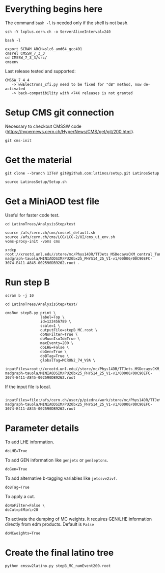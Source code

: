 Everything begins here
====

The command `bash -l` is needed only if the shell is not bash.

    ssh -Y lxplus.cern.ch -o ServerAliveInterval=240

    bash -l

    export SCRAM_ARCH=slc6_amd64_gcc491
    cmsrel CMSSW_7_3_3
    cd CMSSW_7_3_3/src/
    cmsenv


Last release tested and supported:

    CMSSW_7_4_4
       -> wwElectrons_cfi.py need to be fixed for "dB" method, now de-activated
       -> back-compatibility with <74X releases is not granted
    
    
Setup CMS git connection
====

Necessary to checkout CMSSW code (https://hypernews.cern.ch/HyperNews/CMS/get/git/200.html).

    git cms-init

    
Get the material
====

    git clone --branch 13TeV git@github.com:latinos/setup.git LatinosSetup

    source LatinosSetup/Setup.sh


Get a MiniAOD test file
====

Useful for faster code test.

    cd LatinoTrees/AnalysisStep/test

    source /afs/cern.ch/cms/cmsset_default.sh
    source /afs/cern.ch/cms/LCG/LCG-2/UI/cms_ui_env.sh
    voms-proxy-init -voms cms

    xrdcp root://xrootd.unl.edu//store/mc/Phys14DR/TTJets_MSDecaysCKM_central_Tune4C_13TeV-madgraph-tauola/MINIAODSIM/PU20bx25_PHYS14_25_V1-v1/00000/00C90EFC-3074-E411-A845-002590DB9262.root .


Run step B
====

    scram b -j 10

    cd LatinoTrees/AnalysisStep/test/

    cmsRun stepB.py print \
                    label=Top \
                    id=123456789 \
                    scale=1 \
                    outputFile=stepB_MC.root \
                    doNoFilter=True \
                    doMuonIsoId=True \
                    maxEvents=200 \
                    doLHE=False \
                    doGen=True \
                    doBTag=True \
                    globalTag=MCRUN2_74_V9A \
                    inputFiles=root://xrootd.unl.edu//store/mc/Phys14DR/TTJets_MSDecaysCKM_central_Tune4C_13TeV-madgraph-tauola/MINIAODSIM/PU20bx25_PHYS14_25_V1-v1/00000/00C90EFC-3074-E411-A845-002590DB9262.root

If the input file is local.

                    inputFiles=file:/afs/cern.ch/user/p/piedra/work/store/mc/Phys14DR/TTJets_MSDecaysCKM_central_Tune4C_13TeV-madgraph-tauola/MINIAODSIM/PU20bx25_PHYS14_25_V1-v1/00000/00C90EFC-3074-E411-A845-002590DB9262.root


Parameter details
====

To add LHE information.

    doLHE=True

To add GEN information like `genjets` or `genleptons`.

    doGen=True

To add alternative b-tagging variables like `jetcsvv2ivf`.

    doBTag=True
    
To apply a cut.

    doNoFilter=False \
    doCut=ptMin\>20

To activate the dumping of MC weights. It requires GEN/LHE information directly from edm products. Default is `False`
    
    doMCweights=True

    
    
Create the final latino tree
====

    python cmssw2latino.py stepB_MC_numEvent200.root

